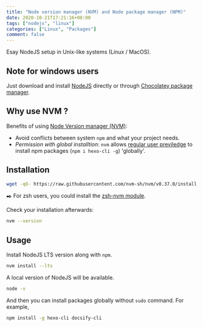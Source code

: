 ```yaml
---
title: "Node version manager (NVM) and Node package manager (NPM)"
date: 2020-10-21T17:21:16+08:00
tags: ["nodejs", "linux"]
categories: ["Linux", "Packages"]
comment: false
---
```


Esay NodeJS setup in Unix-like systems (Linux / MacOS).

<!--more-->

## Note for windows users

Just download and install [NodeJS](https://nodejs.org/zh-tw/download/) directly or through [Chocolatey package manager](https://nodejs.org/en/download/package-manager/).

## Why use NVM ?

Benefits of using [Node Version manager (NVM)](https://github.com/nvm-sh/nvm):

- Avoid conflicts between system `npm` and what your project needs.
- _Permission with global installtion_: `nvm` allows [regular user previledge](https://medium.com/@ExplosionPills/dont-use-sudo-with-npm-still-66e609f5f92) to install npm packages (`npm i hexo-cli -g`) 'globally'.

## Installation

```bash
wget -qO- https://raw.githubusercontent.com/nvm-sh/nvm/v0.37.0/install.sh | bash
```

✒️ For zsh users, you could install the [zsh-nvm module](https://github.com/lukechilds/zsh-nvm).

Check your installation afterwards:

```bash
nvm --version
```

## Usage

Install NodeJS LTS version along with `npm`.

```bash
nvm install --lts
```

A local version of NodeJS will be available.

```bash
node -v
```

And then you can install packages globally without `sudo` command. For example,

```bash
npm install -g hexo-cli docsify-cli
```

